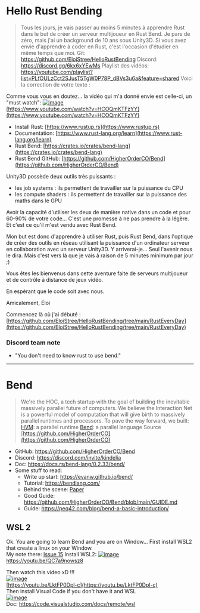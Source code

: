 # Hello Rust Bending

> Tous les jours, je vais passer au moins 5 minutes à apprendre Rust dans le but de créer un serveur multijoueur en Rust Bend.
> Je pars de zéro, mais j'ai un background de 10 ans sous Unity3D.
> Si vous avez envie d'apprendre à coder en Rust, c'est l'occasion d'étudier en même temps que moi.
> Git: https://github.com/EloiStree/HelloRustBending
> Discord: https://discord.gg/6kx6xYEwMs 
> Playlist des vidéos: https://youtube.com/playlist?list=PLfOULzCct2SJusT5TgW0P78P_dBVs3u6a&feature=shared
Voici la correction de votre texte :


Comme vous vous en doutez... la vidéo qui m'a donné envie est celle-ci, un "must watch":
[![image](https://github.com/EloiStree/HelloRustBending/assets/20149493/ee7bbbfb-755c-4bb0-9d79-ceab4397912c)](https://www.youtube.com/watch?v=HCOQmKTFzYY&ab_channel=Fireship)  
[https://www.youtube.com/watch?v=HCOQmKTFzYY](https://www.youtube.com/watch?v=HCOQmKTFzYY)  
- Install Rust: [https://www.rustup.rs](https://www.rustup.rs)
- Documentation: [https://www.rust-lang.org/learn](https://www.rust-lang.org/learn)
- Rust Bend: [https://crates.io/crates/bend-lang](https://crates.io/crates/bend-lang)
- Rust Bend GitHub: [https://github.com/HigherOrderCO/Bend](https://github.com/HigherOrderCO/Bend)

Unity3D possède deux outils très puissants :
- les job systems : ils permettent de travailler sur la puissance du CPU
- les compute shaders : ils permettent de travailler sur la puissance des maths dans le GPU

Avoir la capacité d'utiliser les deux de manière native dans un code et pour 60-90% de votre code...
C'est une promesse à ne pas prendre à la légère. Et c'est ce qu'il m'est vendu avec Rust Bend.

Mon but est donc d'apprendre à utiliser Rust, puis Rust Bend, dans l'optique de créer des outils en réseau utilisant la puissance d'un ordinateur serveur en collaboration avec un serveur Unity3D.
Y arriverai-je... Seul l'avenir nous le dira. Mais c'est vers là que je vais à raison de 5 minutes minimum par jour ;)

Vous êtes les bienvenus dans cette aventure faite de serveurs multijoueur et de contrôle à distance de jeux vidéo.

En espérant que le code soit avec nous.

Amicalement,
Éloi

Commencez là où j'ai débuté :
[https://github.com/EloiStree/HelloRustBending/tree/main/RustEveryDay](https://github.com/EloiStree/HelloRustBending/tree/main/RustEveryDay)



### Discord team note
- "You don't need to know rust to use bend."

---------------

#  Bend

> We're the HOC, a tech startup with the goal of building the inevitable massively parallel future of computers. We believe the Interaction Net is a powerful model of computation that will give birth to massively parallel runtimes and processors. To pave the way forward, we built:
> [HVM](https://github.com/HigherOrderCO/hvm): a parallel runtime
> [Bend](https://github.com/HigherOrderCO/Bend): a parallel language
> Source [https://github.com/HigherOrderCO](https://github.com/HigherOrderCO)

- GitHub: https://github.com/HigherOrderCO/Bend
- Discord: https://discord.com/invite/kindelia
- Doc: https://docs.rs/bend-lang/0.2.33/bend/
- Some stuff to read:
  - Write up start: https://evanw.github.io/bend/ 
  - Tutorial: https://bendlang.com/
  - Behind the scene: [Paper](https://docs.google.com/viewer?url=https://raw.githubusercontent.com/HigherOrderCO/HVM/main/paper/PAPER.pdf)
  - Good Guide: https://github.com/HigherOrderCO/Bend/blob/main/GUIDE.md
  - Guide: https://peq42.com/blog/bend-a-basic-introduction/



## WSL 2

Ok. You are going to learn Bend and you are on Window... First install WSL2 that create a linux on your Window.   
My note there: [Issue 15](https://github.com/EloiStree/HelloRustBending/issues/15)
Install WSL2:
[![image](https://github.com/EloiStree/HelloRustBending/assets/20149493/3896f814-284a-47ae-b876-72577d2a7870)](https://youtu.be/QC7a9nowsz8)
https://youtu.be/QC7a9nowsz8


  
Then watch this video xD !!!  
[![image](https://github.com/EloiStree/HelloRustBending/assets/20149493/17b6b00d-828a-432a-b646-c5704d406cee)
](https://youtu.be/LktFP0Dpl-c)  
[https://youtu.be/LktFP0Dpl-c](https://youtu.be/LktFP0Dpl-c)  
Then install Visual Code if you don't have it and WSL   
[![image](https://github.com/EloiStree/HelloRustBending/assets/20149493/e27b0a98-5ff8-4006-a5a8-4bc0b89f2b25)](https://code.visualstudio.com/docs/remote/wsl)  
Doc: https://code.visualstudio.com/docs/remote/wsl  

